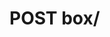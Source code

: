 #  POST box/

<api-endpoint openapi-path="../../api/backend_flashpomo-openapi.yaml" method="POST" endpoint="/box/"/>